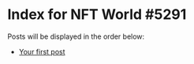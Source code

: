 # Index for NFT World #5291
Posts will be displayed in the order below:

- [Your first post](./001-first.md)


